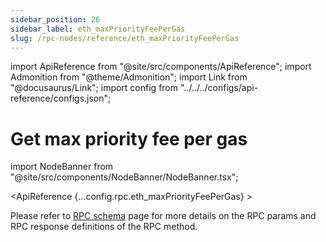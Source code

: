 ```yaml
---
sidebar_position: 26
sidebar_label: eth_maxPriorityFeePerGas
slug: /rpc-nodes/reference/eth_maxPriorityFeePerGas
---
```


import ApiReference from "@site/src/components/ApiReference";
import Admonition from "@theme/Admonition";
import Link from "@docusaurus/Link";
import config from "../../../configs/api-reference/configs.json";

# Get max priority fee per gas

import NodeBanner from "@site/src/components/NodeBanner/NodeBanner.tsx";

<NodeBanner />

<ApiReference {...config.rpc.eth_maxPriorityFeePerGas} >
<Admonition type="info" title="Note">

<p>
Please refer to <a href="/rpc-nodes/reference/evm-rpc-schema">RPC schema</a> page for more details on the RPC params and RPC response definitions of the RPC method. 
</p>
</Admonition>
</ApiReference>
